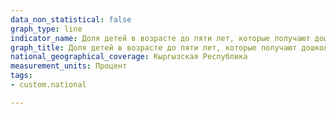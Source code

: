 ```yaml
---
data_non_statistical: false
graph_type: line
indicator_name: Доля детей в возрасте до пяти лет, которые получают дошкольное образование
graph_title: Доля детей в возрасте до пяти лет, которые получают дошкольное образование
national_geographical_coverage: Кыргызская Республика
measurement_units: Процент
tags:
- custom.national

---
```

